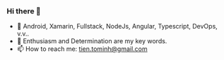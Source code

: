 ### Hi there 👋

- 🔭 Android, Xamarin, Fullstack, NodeJs, Angular, Typescript, DevOps, v.v.. 
- 🌱 Enthusiasm and Determination are my key words.
- 📫 How to reach me: tien.tominh@gmail.com

<!--
**tientham/tientham** is a ✨ _special_ ✨ repository because its `README.md` (this file) appears on your GitHub profile.

Here are some ideas to get you started:

- 🔭 I’m currently working on ...
- 🌱 I’m currently learning ...
- 👯 I’m looking to collaborate on ...
- 🤔 I’m looking for help with ...
- 💬 Ask me about ...
- 📫 How to reach me: ...
- 😄 Pronouns: ...
- ⚡ Fun fact: ...
-->
